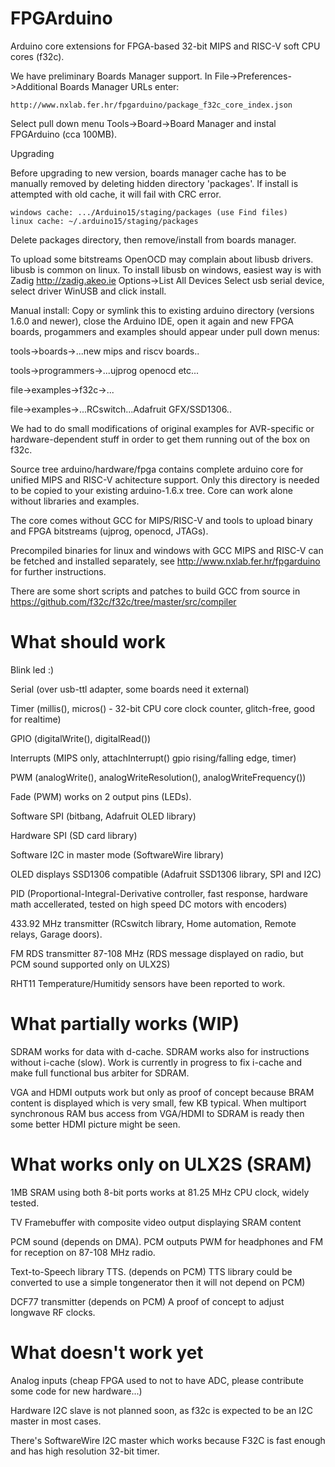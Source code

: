 # FPGArduino

Arduino core extensions for FPGA-based 32-bit MIPS and RISC-V 
soft CPU cores (f32c).

We have preliminary Boards Manager support.
In File->Preferences->Additional Boards Manager URLs enter:

    http://www.nxlab.fer.hr/fpgarduino/package_f32c_core_index.json

Select pull down menu Tools->Board->Board Manager
and instal FPGArduino (cca 100MB).

Upgrading

Before upgrading to new version, boards manager cache has to be
manually removed by deleting hidden directory 'packages'.
If install is attempted with old cache, it will fail with CRC error.

    windows cache: .../Arduino15/staging/packages (use Find files)
    linux cache: ~/.arduino15/staging/packages

Delete packages directory, then remove/install from boards manager.

To upload some bitstreams OpenOCD may complain about
libusb drivers. libusb is common on linux. 
To install libusb on windows, easiest way is with
Zadig http://zadig.akeo.ie Options->List All Devices
Select usb serial device, select driver WinUSB and click install.

Manual install: Copy or symlink this to existing arduino directory 
(versions 1.6.0 and newer), close the Arduino IDE, open
it again and new FPGA boards, progammers
and examples should appear under pull down menus:

tools->boards->...new mips and riscv boards..

tools->programmers->...ujprog openocd etc...

file->examples->f32c->...

file->examples->...RCswitch...Adafruit GFX/SSD1306..

We had to do small modifications of original examples
for AVR-specific or hardware-dependent stuff in order 
to get them running out of the box on f32c.

Source tree arduino/hardware/fpga contains complete 
arduino core for unified MIPS and RISC-V 
achitecture support. Only this directory is needed to be
copied to your existing arduino-1.6.x tree. Core can work
alone without libraries and examples.

The core comes without GCC for MIPS/RISC-V and tools to
upload binary and FPGA bitstreams (ujprog, openocd, JTAGs).

Precompiled binaries for linux and windows with 
GCC MIPS and RISC-V can be fetched and installed
separately, see http://www.nxlab.fer.hr/fpgarduino for 
further instructions.

There are some short scripts and patches to
build GCC from source in 
https://github.com/f32c/f32c/tree/master/src/compiler

# What should work

Blink led :)

Serial (over usb-ttl adapter, some boards need it external)

Timer (millis(), micros() - 32-bit CPU core clock counter, glitch-free, good for realtime)

GPIO (digitalWrite(), digitalRead())

Interrupts (MIPS only, attachInterrupt() gpio rising/falling edge, timer)

PWM (analogWrite(), analogWriteResolution(), analogWriteFrequency())

Fade (PWM) works on 2 output pins (LEDs).

Software SPI (bitbang, Adafruit OLED library)

Hardware SPI (SD card library)

Software I2C in master mode (SoftwareWire library)

OLED displays SSD1306 compatible (Adafruit SSD1306 library, SPI and I2C)

PID (Proportional-Integral-Derivative controller,
fast response, hardware math accellerated,
tested on high speed DC motors with encoders)

433.92 MHz transmitter (RCswitch library, 
Home automation, Remote relays, 
Garage doors).

FM RDS transmitter 87-108 MHz (RDS message displayed on
radio, but PCM sound supported only on ULX2S)

RHT11 Temperature/Humitidy sensors have been reported
to work.

# What partially works (WIP)

SDRAM works for data with d-cache. SDRAM works also for 
instructions without i-cache (slow).
Work is currently in progress to fix i-cache and 
make full functional bus arbiter for SDRAM.

VGA and HDMI outputs work but only as proof of concept
because BRAM content is displayed which is very small,
few KB typical. When multiport synchronous RAM bus access
from VGA/HDMI to SDRAM is ready then some better HDMI 
picture might be seen.

# What works only on ULX2S (SRAM)

1MB SRAM using both 8-bit ports works at 81.25 MHz
CPU clock, widely tested.

TV Framebuffer with composite video output displaying SRAM content

PCM sound (depends on DMA).
PCM outputs PWM for headphones and FM for
reception on 87-108 MHz radio.

Text-to-Speech library TTS. (depends on PCM)
TTS library could be converted to use a simple 
tongenerator then it will not depend on PCM)

DCF77 transmitter (depends on PCM)
A proof of concept to adjust longwave RF clocks.

# What doesn't work yet

Analog inputs (cheap FPGA used to not to have ADC, 
please contribute some code for new hardware...)

Hardware I2C slave is not planned soon, as f32c is 
expected to be an I2C master in most cases.

There's SoftwareWire I2C master which works
because F32C is fast enough and has high
resolution 32-bit timer.
